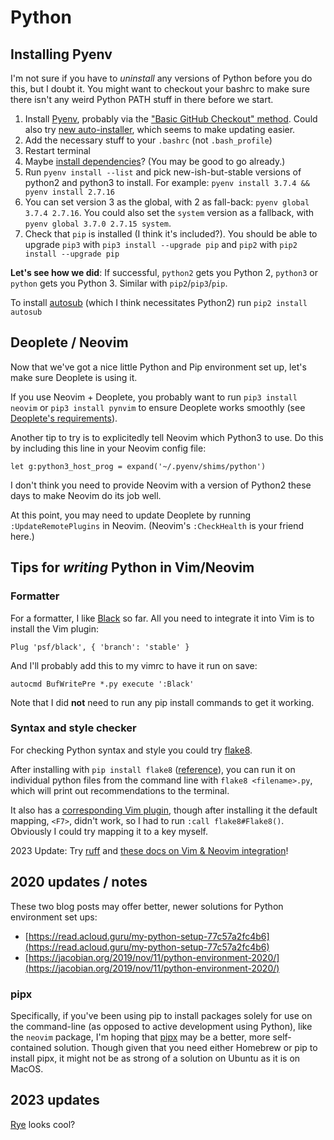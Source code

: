 # Python 

## Installing Pyenv

I'm not sure if you have to _uninstall_ any versions of Python before you do this, but I doubt it. You might want to checkout your bashrc to make sure there isn't any weird Python PATH stuff in there before we start.

1. Install [Pyenv](https://github.com/pyenv/pyenv#installation), probably via the ["Basic GitHub Checkout" method](https://github.com/pyenv/pyenv#basic-github-checkout). Could also try [new auto-installer](https://github.com/pyenv/pyenv-installer), which seems to make updating easier.
2. Add the necessary stuff to your `.bashrc` (not `.bash_profile`)
3. Restart terminal
4. Maybe [install dependencies](https://github.com/pyenv/pyenv/wiki#suggested-build-environment)? (You may be good to go already.)
5. Run `pyenv install --list` and pick new-ish-but-stable versions of  python2 and python3 to install. For example: `pyenv install 3.7.4 && pyenv install 2.7.16`
6. You can set version 3 as the global, with 2 as fall-back: `pyenv global 3.7.4 2.7.16`. You could also set the `system` version as a fallback, with `pyenv global 3.7.0 2.7.15 system`.
7. Check that `pip` is installed (I think it's included?). You should be able to upgrade `pip3` with `pip3 install --upgrade pip` and `pip2` with `pip2 install --upgrade pip`

**Let's see how we did**: If successful, `python2` gets you Python 2, `python3` or `python` gets you Python 3. Similar with `pip2`/`pip3`/`pip`. 

To install [autosub](https://github.com/agermanidis/autosub) (which I think necessitates Python2) run `pip2 install autosub`

## Deoplete / Neovim

Now that we've got a nice little Python and Pip environment set up, let's make sure Deoplete is using it.

If you use Neovim + Deoplete, you probably want to run `pip3 install neovim` or `pip3 install pynvim` to ensure Deoplete works smoothly (see [Deoplete's requirements](https://github.com/Shougo/deoplete.nvim#requirements)).

Another tip to try is to explicitedly tell Neovim which Python3 to use. Do this by including this line in your Neovim config file: 

```vim
let g:python3_host_prog = expand('~/.pyenv/shims/python')
```

I don't think you need to provide Neovim with a version of Python2 these days to make Neovim do its job well.
<!-- I also ran `pip2 install neovim` because Neovim's `:CheckHealth` told me too. --> 

At this point, you may need to update Deoplete by running `:UpdateRemotePlugins` in Neovim. (Neovim's `:CheckHealth` is your friend here.)

## Tips for _writing_ Python in Vim/Neovim

### Formatter
For a formatter, I like [Black](https://github.com/psf/black/blob/master/docs/editor_integration.md) so far. All you need to integrate it into Vim is to install the Vim plugin:

```vim
Plug 'psf/black', { 'branch': 'stable' }
```

And I'll probably add this to my vimrc to have it run on save: 

```vim
autocmd BufWritePre *.py execute ':Black'
```

Note that I did **not** need to run any pip install commands to get it working.

### Syntax and style checker

For checking Python syntax and style you could try [flake8](https://pypi.org/project/flake8/). 

After installing with `pip install flake8` ([reference](https://pypi.org/project/flake8/)), you can run it on individual python files from the command line with `flake8 <filename>.py`, which will print out recommendations to the terminal. 

It also has a [corresponding Vim plugin](https://github.com/nvie/vim-flake8), though after installing it the default mapping, `<F7>`, didn't work, so I had to run `:call flake8#Flake8()`. Obviously I could try mapping it to a key myself.

2023 Update: Try [ruff](https://github.com/charliermarsh/ruff) and [these docs on Vim & Neovim integration](https://beta.ruff.rs/docs/editor-integrations/#language-server-protocol-unofficial)!

## 2020 updates / notes

These two blog posts may offer better, newer solutions for Python environment set ups:

- [https://read.acloud.guru/my-python-setup-77c57a2fc4b6](https://read.acloud.guru/my-python-setup-77c57a2fc4b6)
- [https://jacobian.org/2019/nov/11/python-environment-2020/](https://jacobian.org/2019/nov/11/python-environment-2020/)

### pipx

Specifically, if you've been using pip to install packages solely for use on the command-line (as opposed to active development using Python), like the `neovim` package, I'm hoping that [pipx](https://pypi.org/project/pipx/) may be a better, more self-contained solution. Though given that you need either Homebrew or pip to install pipx, it might not be as strong of a solution on Ubuntu as it is on MacOS.

## 2023 updates

[Rye](https://github.com/mitsuhiko/rye) looks cool?
